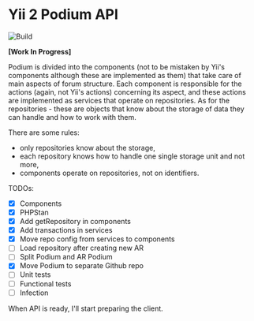 # Yii 2 Podium API

![Build](https://github.com/yii-podium/yii2-api/workflows/Tests/badge.svg)

**[Work In Progress]**

Podium is divided into the components (not to be mistaken by Yii's components although these are implemented as them) 
that take care of main aspects of forum structure. Each component is responsible for the actions (again, not Yii's 
actions) concerning its aspect, and these actions are implemented as services that operate on repositories. As for the 
repositories - these are objects that know about the storage of data they can handle and how to work with them.

There are some rules:
 - only repositories know about the storage,
 - each repository knows how to handle one single storage unit and not more,
 - components operate on repositories, not on identifiers.

TODOs:
 - [x] Components
 - [x] PHPStan
 - [x] Add getRepository in components
 - [x] Add transactions in services
 - [X] Move repo config from services to components
 - [ ] Load repository after creating new AR
 - [ ] Split Podium and AR Podium
 - [X] Move Podium to separate Github repo
 - [ ] Unit tests
 - [ ] Functional tests
 - [ ] Infection

When API is ready, I'll start preparing the client.
